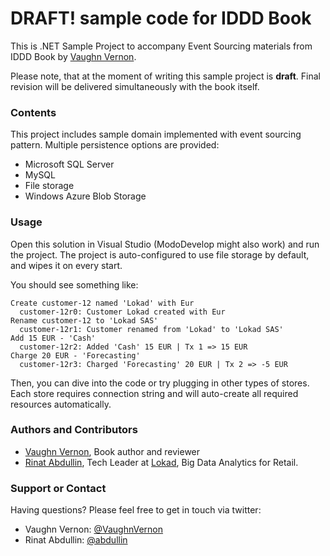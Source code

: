 DRAFT! sample code for IDDD Book 
================================


This is .NET Sample Project to accompany Event Sourcing materials 
from IDDD Book by [Vaughn Vernon](http://vaughnvernon.co/).

Please note, that at the moment of writing this sample project is **draft**. 
Final revision will be delivered simultaneously with the book itself.

### Contents

This project includes sample domain implemented with event sourcing pattern. 
Multiple persistence options are provided:

* Microsoft SQL Server
* MySQL
* File storage
* Windows Azure Blob Storage

### Usage

Open this solution in Visual Studio (ModoDevelop might also work) and
run the project. The project is auto-configured to use file storage by default,
and wipes it on every start.

You should see something like:

```
Create customer-12 named 'Lokad' with Eur
  customer-12r0: Customer Lokad created with Eur
Rename customer-12 to 'Lokad SAS'
  customer-12r1: Customer renamed from 'Lokad' to 'Lokad SAS'
Add 15 EUR - 'Cash'
  customer-12r2: Added 'Cash' 15 EUR | Tx 1 => 15 EUR
Charge 20 EUR - 'Forecasting'
  customer-12r3: Charged 'Forecasting' 20 EUR | Tx 2 => -5 EUR
```

Then, you can dive into the code or try plugging in other types of stores.
Each store requires connection string and will auto-create all required resources
automatically.

### Authors and Contributors

* [Vaughn Vernon](http://vaughnvernon.co/), Book author and reviewer
* [Rinat Abdullin](http://abdullin.com), Tech Leader at [Lokad](http://www.lokad.com/), Big Data Analytics for Retail.

### Support or Contact

Having questions? Please feel free to get in touch via twitter:

* Vaughn Vernon: [@VaughnVernon](https://twitter.com/#!/VaughnVernon)
* Rinat Abdullin: [@abdullin](https://twitter.com/#!/abdullin)